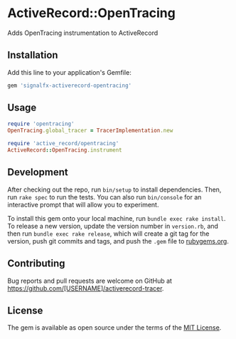 # ActiveRecord::OpenTracing

Adds OpenTracing instrumentation to ActiveRecord

## Installation

Add this line to your application's Gemfile:

```ruby
gem 'signalfx-activerecord-opentracing'
```

## Usage

```ruby
require 'opentracing'
OpenTracing.global_tracer = TracerImplementation.new

require 'active_record/opentracing'
ActiveRecord::OpenTracing.instrument
```

## Development

After checking out the repo, run `bin/setup` to install dependencies. Then, run `rake spec` to run the tests. You can also run `bin/console` for an interactive prompt that will allow you to experiment.

To install this gem onto your local machine, run `bundle exec rake install`. To release a new version, update the version number in `version.rb`, and then run `bundle exec rake release`, which will create a git tag for the version, push git commits and tags, and push the `.gem` file to [rubygems.org](https://rubygems.org).

## Contributing

Bug reports and pull requests are welcome on GitHub at https://github.com/[USERNAME]/activerecord-tracer.

## License

The gem is available as open source under the terms of the [MIT License](https://opensource.org/licenses/MIT).
